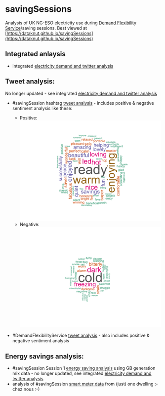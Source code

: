 # savingSessions

Analysis of UK NG-ESO electricity use during [Demand Flexibility Service](https://twitter.com/hashtag/DemandFlexibilityService)/saving sessions. Best viewed at [https://dataknut.github.io/savingSessions](https://dataknut.github.io/savingSessions)


## Integrated anlaysis

 * integrated [electricity demand and twitter analysis](dfsReport.html)
 
## Tweet analysis:

No longer updated - see integrated [electricity demand and twitter analysis](dfsReport.html)

 * #savingSession hashtag [tweet analysis](savingSessionsTweets.html) - includes positive & negative sentiment analysis like these:

   * Positive: ![Positive sentiment (Session 5: 2022-12-12)](img/session5_pos.png)
   * Negative: ![Negative sentiment (Session 5: 2022-12-12)](img/session5_neg.png)

 
 * #DemandFlexibilityService [tweet analysis](demandFlexibilityServiceTweets.html) - also includes positive & negative sentiment analysis
 
## Energy savings analysis:

 * #savingSession Session 1 [energy saving analysis](savingSessionsEnergy.html) using GB generation mix data - no longer updated, see integrated [electricity demand and twitter analysis](dfsReport.html)
 * analysis of #savingSession [smart meter data](https://dataknut.github.io/octopusAPI/energyReport.html#528_Winter_2022_SavingsSessions) from (just) one dwelling :- chez nous :-)
